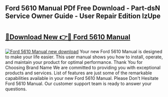 ## Ford 5610 Manual PDf Free Download - Part-dsN Service Owner Guide - User Repair Edition lzUpe

# <h2><a href="http://bc98747.oget.top/?id=Ford+5610+Manual">🔗Download New 👉🔴 Ford 5610 Manual</a></h2>

[![Ford 5610 Manual new download](https://i.imgur.com/5g1atiW.png)](http://bc98747.oget.top/?id=Ford+5610+Manual)
Your new Ford 5610 Manual is designed to make your life easier. This user manual shows you how to install, operate, and maintain your product for optimal performance. Thank You for Choosing Brand Name We are committed to providing you with exceptional products and services. List of features are just some of the remarkable capabilities available in your new Ford 5610 Manual. Please Don't Hesitate Ford 5610 Manual. Our customer support team is ready to answer your questions.
